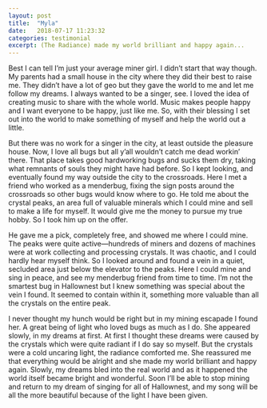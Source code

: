 ```yaml
---
layout: post
title:  "Myla"
date:   2018-07-17 11:23:32
categories: testimonial
excerpt: (The Radiance) made my world brilliant and happy again...
---
```

Best I can tell I’m just your average miner girl. I didn’t start that way though. My parents had a small house in the city where they did their best to raise me. They didn’t have a lot of geo but they gave the world to me and let me follow my dreams. I always wanted to be a singer, see. I loved the idea of creating music to share with the whole world. Music makes people happy and I want everyone to be happy, just like me. So, with their blessing I set out into the world to make something of myself and help the world out a little.

But there was no work for a singer in the city, at least outside the pleasure house. Now, I love all bugs but all y’all wouldn’t catch me dead workin’ there. That place takes good hardworking bugs and sucks them dry, taking what remnants of souls they might have had before. So I kept looking, and eventually found my way outside the city to the crossroads. Here I met a friend who worked as a menderbug, fixing the sign posts around the crossroads so other bugs would know where to go. He told me about the crystal peaks, an area full of valuable minerals which I could mine and sell to make a life for myself. It would give me the money to pursue my true hobby. So I took him up on the offer.

He gave me a pick, completely free, and showed me where I could mine. The peaks were quite active—hundreds of miners and dozens of machines were at work collecting and processing crystals. It was chaotic, and I could hardly hear myself think. So I looked around and found a vein in a quiet, secluded area just below the elevator to the peaks. Here I could mine and sing in peace, and see my menderbug friend from time to time. I’m not the smartest bug in Hallownest but I knew something was special about the vein I found. It seemed to contain within it, something more valuable than all the crystals on the entire peak.

I never thought my hunch would be right but in my mining escapade I found her. A great being of light who loved bugs as much as I do. She appeared slowly, in my dreams at first. At first I thought these dreams were caused by the crystals which were quite radiant if I do say so myself. But the crystals were a cold uncaring light, the radiance comforted me. She reassured me that everything would be alright and she made my world brilliant and happy again. Slowly, my dreams bled into the real world and as it happened the world itself became bright and wonderful. Soon I’ll be able to stop mining and return to my dream of singing for all of Hallownest, and my song will be all the more beautiful because of the light I have been given.
